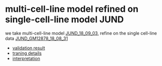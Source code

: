 # multi-cell-line model refined on single-cell-line model JUND 

we take multi-cell-line model [JUND_18_09_03](../JUND_18_09_03), refine on the single cell-line data [JUND_GM12878_18_08_31](../JUND_GM12878_18_08_31)

- [validation result](JUND_GM12878_refine_18_09_04.tsv)
- [traning details](logs/analyze.txt)
- [interpretation](modisco.run1/tfmodisco-visualization-JUND-GM12878.ipynb)

